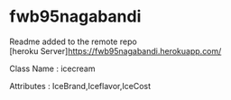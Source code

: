 # fwb95nagabandi
Readme added to the remote repo<br>
[heroku Server]https://fwb95nagabandi.herokuapp.com/

Class Name : icecream

Attributes : IceBrand,Iceflavor,IceCost